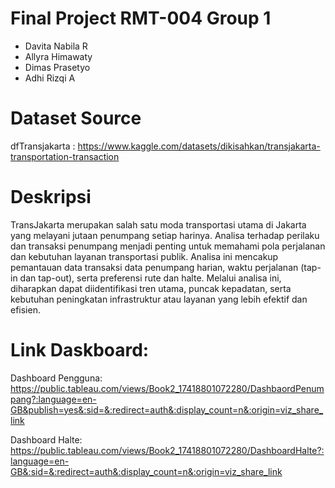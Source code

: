 # Final Project RMT-004 Group 1

- Davita Nabila R
- Allyra Himawaty
- Dimas Prasetyo
- Adhi Rizqi A

# Dataset Source
dfTransjakarta : https://www.kaggle.com/datasets/dikisahkan/transjakarta-transportation-transaction

# Deskripsi
TransJakarta merupakan salah satu moda transportasi utama di Jakarta yang melayani jutaan penumpang setiap harinya.
Analisa terhadap perilaku dan transaksi penumpang menjadi penting untuk memahami pola perjalanan dan kebutuhan layanan transportasi publik.
Analisa ini mencakup pemantauan data transaksi data penumpang harian, waktu perjalanan (tap-in dan tap-out), serta preferensi rute dan halte. 
Melalui analisa ini, diharapkan dapat diidentifikasi tren utama, puncak kepadatan, serta kebutuhan peningkatan infrastruktur atau layanan yang lebih efektif dan efisien.

# Link Daskboard:
Dashboard Pengguna: https://public.tableau.com/views/Book2_17418801072280/DashbaordPenumpang?:language=en-GB&publish=yes&:sid=&:redirect=auth&:display_count=n&:origin=viz_share_link

Dashboard Halte: https://public.tableau.com/views/Book2_17418801072280/DashboardHalte?:language=en-GB&:sid=&:redirect=auth&:display_count=n&:origin=viz_share_link
